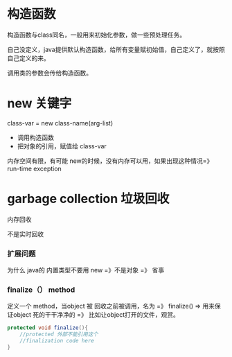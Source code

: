 # 构造函数

构造函数与class同名，一般用来初始化参数，做一些预处理任务。

自己没定义，java提供默认构造函数，给所有变量赋初始值，自己定义了，就按照自己定义的来。

调用类的参数会传给构造函数。

# new 关键字

class-var = new  class-name(arg-list)

- 调用构造函数
- 把对象的引用，赋值给 class-var

内存空间有限，有可能 new的时候，没有内存可以用，如果出现这种情况=》 run-time exception

# garbage collection  垃圾回收

内存回收

不是实时回收

### 扩展问题

为什么 java的 内置类型不要用 new =》不是对象 =》 省事

### finalize（） method 

定义一个 method，当object 被 回收之前被调用，名为 =》 finalize() => 用来保证object 死的干干净净的 =》 比如让object打开的文件，观赏。

```java
protected void finalize(){
    //protected 外部不能引用这个
    //finalization code here
}
```